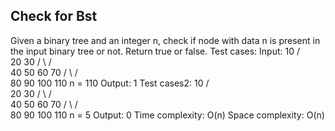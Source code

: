 Check for Bst
--------------
Given a binary tree and an integer n, check if node with data n is present in the input binary tree or not. Return true or false.
Test cases:
Input:
         10
        /   \
       20     30
      / \    /  \
     40  50 60   70
    / \   / \
   80 90 100 110
n = 110
Output: 1
Test cases2:
         10
        /   \
       20     30
      / \    /  \
     40  50 60   70
    / \   / \
   80 90 100 110
n = 5
Output: 0
Time complexity: O(n)
Space complexity: O(n)
